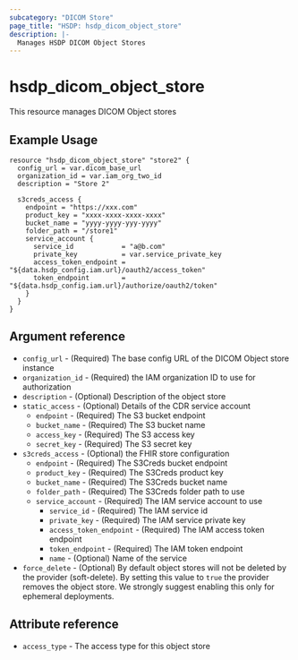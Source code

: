 ```yaml
---
subcategory: "DICOM Store"
page_title: "HSDP: hsdp_dicom_object_store"
description: |-
  Manages HSDP DICOM Object Stores
---
```


# hsdp_dicom_object_store

This resource manages DICOM Object stores

## Example Usage

```hcl
resource "hsdp_dicom_object_store" "store2" {
  config_url = var.dicom_base_url
  organization_id = var.iam_org_two_id
  description = "Store 2"
  
  s3creds_access {
    endpoint = "https://xxx.com"
    product_key = "xxxx-xxxx-xxxx-xxxx"
    bucket_name = "yyyy-yyyy-yyy-yyyy"
    folder_path = "/store1"
    service_account {
      service_id            = "a@b.com"
      private_key           = var.service_private_key
      access_token_endpoint = "${data.hsdp_config.iam.url}/oauth2/access_token"
      token_endpoint        = "${data.hsdp_config.iam.url}/authorize/oauth2/token"
    }
  }
}
```

## Argument reference

* `config_url` - (Required) The base config URL of the DICOM Object store instance
* `organization_id` - (Required) the IAM organization ID to use for authorization
* `description` - (Optional) Description of the object store
* `static_access` - (Optional) Details of the CDR service account
  * `endpoint` - (Required) The S3 bucket endpoint
  * `bucket_name` - (Required) The S3 bucket name
  * `access_key` - (Required) The S3 access key
  * `secret_key` - (Required) The S3 secret key
* `s3creds_access` - (Optional) the FHIR store configuration
  * `endpoint` - (Required) The S3Creds bucket endpoint
  * `product_key` - (Required) The S3Creds product key  
  * `bucket_name` - (Required) The S3Creds bucket name
  * `folder_path` - (Required) The S3Creds folder path to use
  * `service_account` - (Required) The IAM service account to use
    * `service_id` - (Required) The IAM service id
    * `private_key` - (Required) The IAM service private key
    * `access_token_endpoint` - (Required) The IAM access token endpoint
    * `token_endpoint` - (Required) The IAM token endpoint
    * `name` - (Optional) Name of the service
* `force_delete` - (Optional) By default object stores will not be deleted by the provider (soft-delete).
   By setting this value to `true` the provider removes the object store. We strongly suggest enabling this only for ephemeral deployments.

## Attribute reference

* `access_type` - The access type for this object store
